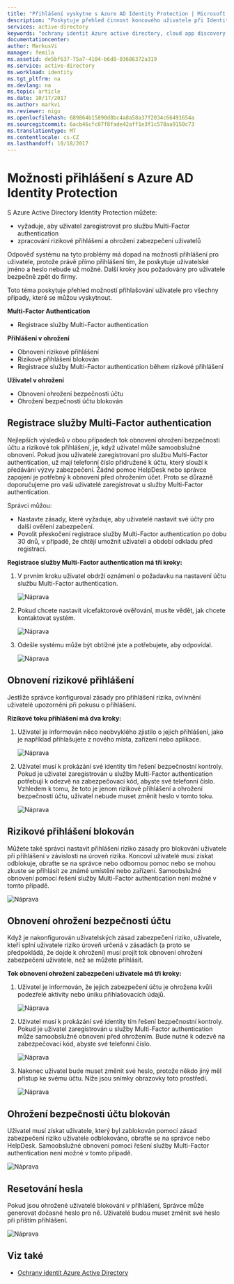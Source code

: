 ```yaml
---
title: "Přihlášení vyskytne s Azure AD Identity Protection | Microsoft Docs"
description: "Poskytuje přehled činnost koncového uživatele při Identity Protection má omezeny nebo opraven uživatele nebo když služby Multi-Factor authentication je potřeba zásady."
services: active-directory
keywords: "ochrany identit Azure active directory, cloud app discovery,. Správa aplikací, zabezpečení, rizik, úroveň rizika, ohrožení zabezpečení, zásady zabezpečení"
documentationcenter: 
author: MarkusVi
manager: femila
ms.assetid: de5bf637-75a7-4104-b6d8-03686372a319
ms.service: active-directory
ms.workload: identity
ms.tgt_pltfrm: na
ms.devlang: na
ms.topic: article
ms.date: 10/17/2017
ms.author: markvi
ms.reviewer: nigu
ms.openlocfilehash: 689864b15890d8bc4a8a58a37f2034c66491654a
ms.sourcegitcommit: 6acb46cfc07f8fade42aff1e3f1c578aa9150c73
ms.translationtype: MT
ms.contentlocale: cs-CZ
ms.lasthandoff: 10/18/2017
---
```

# <a name="sign-in-experiences-with-azure-ad-identity-protection"></a>Možnosti přihlášení s Azure AD Identity Protection
S Azure Active Directory Identity Protection můžete:

* vyžaduje, aby uživatel zaregistrovat pro službu Multi-Factor authentication
* zpracování rizikové přihlášení a ohrožení zabezpečení uživatelů

Odpověď systému na tyto problémy má dopad na možnosti přihlášení pro uživatele, protože právě přímo přihlášení tím, že poskytuje uživatelské jméno a heslo nebude už možné. Další kroky jsou požadovány pro uživatele bezpečně zpět do firmy.

Toto téma poskytuje přehled možností přihlašování uživatele pro všechny případy, které se můžou vyskytnout.

**Multi-Factor Authentication**

* Registrace služby Multi-Factor authentication

**Přihlášení v ohrožení**

* Obnovení rizikové přihlášení
* Rizikové přihlášení blokován
* Registrace služby Multi-Factor authentication během rizikové přihlášení

**Uživatel v ohrožení**

* Obnovení ohrožení bezpečnosti účtu
* Ohrožení bezpečnosti účtu blokován

## <a name="multi-factor-authentication-registration"></a>Registrace služby Multi-Factor authentication
Nejlepších výsledků v obou případech tok obnovení ohrožení bezpečnosti účtu a rizikové tok přihlášení, je, když uživatel může samoobslužné obnovení. Pokud jsou uživatelé zaregistrovaní pro službu Multi-Factor authentication, už mají telefonní číslo přidružené k účtu, který slouží k předávání výzvy zabezpečení. Žádné pomoc HelpDesk nebo správce zapojení je potřebný k obnovení před ohrožením účet. Proto se důrazně doporučujeme pro vaši uživatelé zaregistrovat u služby Multi-Factor authentication. 

Správci můžou:

* Nastavte zásady, které vyžaduje, aby uživatelé nastavit své účty pro další ověření zabezpečení. 
* Povolit přeskočení registrace služby Multi-Factor authentication po dobu 30 dnů, v případě, že chtějí umožnit uživateli a období odkladu před registrací.

**Registrace služby Multi-Factor authentication má tři kroky:**

1. V prvním kroku uživatel obdrží oznámení o požadavku na nastavení účtu službu Multi-Factor authentication. 
   
    ![Náprava](./media/active-directory-identityprotection-flows/140.png "nápravy")
2. Pokud chcete nastavit vícefaktorové ověřování, musíte vědět, jak chcete kontaktovat systém.
   
    ![Náprava](./media/active-directory-identityprotection-flows/141.png "nápravy")
3. Odešle systému může být obtížné jste a potřebujete, aby odpovídal.
   
    ![Náprava](./media/active-directory-identityprotection-flows/142.png "nápravy")

## <a name="risky-sign-in-recovery"></a>Obnovení rizikové přihlášení
Jestliže správce konfiguroval zásady pro přihlášení rizika, ovlivnění uživatelé upozorněni při pokusu o přihlášení. 

**Rizikové toku přihlášení má dva kroky:** 

1. Uživatel je informován něco neobvyklého zjistilo o jejich přihlášení, jako je například přihlašujete z nového místa, zařízení nebo aplikace. 
   
    ![Náprava](./media/active-directory-identityprotection-flows/120.png "nápravy")
2. Uživatel musí k prokázání své identity tím řešení bezpečnostní kontroly. Pokud je uživatel zaregistrován u služby Multi-Factor authentication potřebují k odezvě na zabezpečovací kód, abyste své telefonní číslo. Vzhledem k tomu, že toto je jenom rizikové přihlášení a ohrožení bezpečnosti účtu, uživatel nebude muset změnit heslo v tomto toku. 
   
    ![Náprava](./media/active-directory-identityprotection-flows/121.png "nápravy")

## <a name="risky-sign-in-blocked"></a>Rizikové přihlášení blokován
Můžete také správci nastavit přihlášení riziko zásady pro blokování uživatele při přihlášení v závislosti na úroveň rizika. Koncoví uživatelé musí získat odblokuje, obraťte se na správce nebo odbornou pomoc nebo se mohou zkuste se přihlásit ze známé umístění nebo zařízení. Samoobslužné obnovení pomocí řešení služby Multi-Factor authentication není možné v tomto případě.

![Náprava](./media/active-directory-identityprotection-flows/200.png "nápravy")

## <a name="compromised-account-recovery"></a>Obnovení ohrožení bezpečnosti účtu
Když je nakonfigurován uživatelských zásad zabezpečení riziko, uživatele, kteří splní uživatele riziko úroveň určená v zásadách (a proto se předpokládá, že dojde k ohrožení) musí projít tok obnovení ohrožení zabezpečení uživatele, než se můžete přihlásit. 

**Tok obnovení ohrožení zabezpečení uživatele má tři kroky:**

1. Uživatel je informován, že jejich zabezpečení účtu je ohrožena kvůli podezřelé aktivity nebo úniku přihlašovacích údajů.
   
    ![Náprava](./media/active-directory-identityprotection-flows/101.png "nápravy")
2. Uživatel musí k prokázání své identity tím řešení bezpečnostní kontroly. Pokud je uživatel zaregistrován u služby Multi-Factor authentication může samoobslužné obnovení před ohrožením. Bude nutné k odezvě na zabezpečovací kód, abyste své telefonní číslo. 
   
   ![Náprava](./media/active-directory-identityprotection-flows/110.png "nápravy")
3. Nakonec uživatel bude muset změnit své heslo, protože někdo jiný měl přístup ke svému účtu. 
   Níže jsou snímky obrazovky toto prostředí.
   
   ![Náprava](./media/active-directory-identityprotection-flows/111.png "nápravy")

## <a name="compromised-account-blocked"></a>Ohrožení bezpečnosti účtu blokován
Uživatel musí získat uživatele, který byl zablokován pomocí zásad zabezpečení riziko uživatele odblokováno, obraťte se na správce nebo HelpDesk. Samoobslužné obnovení pomocí řešení služby Multi-Factor authentication není možné v tomto případě.

![Náprava](./media/active-directory-identityprotection-flows/104.png "nápravy")

## <a name="reset-password"></a>Resetování hesla
Pokud jsou ohrožené uživatelé blokováni v přihlášení, Správce může generovat dočasné heslo pro ně. Uživatelé budou muset změnit své heslo při příštím přihlášení.

![Náprava](./media/active-directory-identityprotection-flows/160.png "nápravy")

## <a name="see-also"></a>Viz také
* [Ochrany identit Azure Active Directory](active-directory-identityprotection.md) 


